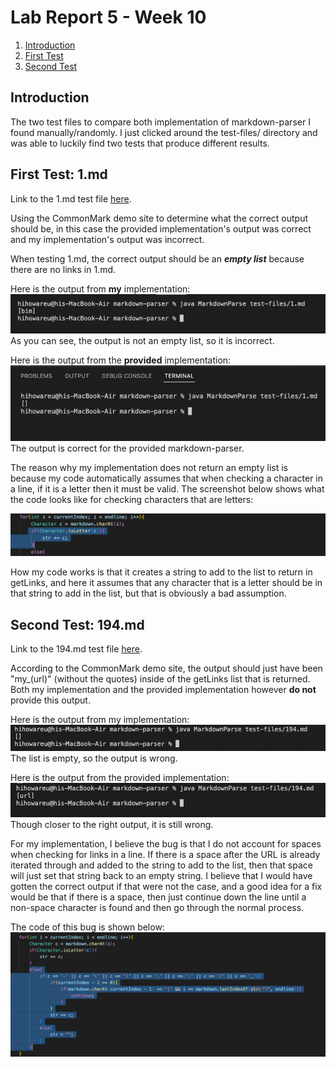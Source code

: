 # **Lab Report 5 - Week 10**
1. [Introduction](#introduction)
2. [First Test](#first-test-1md)
3. [Second Test](#second-test-194md)

## Introduction
The two test files to compare both implementation of markdown-parser I found manually/randomly. I just clicked around the test-files/ directory and was able to luckily find two tests that produce different results.

## First Test: 1.md
Link to the 1.md test file [here](https://github.com/nidhidhamnani/markdown-parser/blob/main/test-files/1.md).

Using the CommonMark demo site to determine what the correct output should be, in this case the provided implementation's output was correct and my implementation's output was incorrect.

When testing 1.md, the correct output should be an ***empty list*** because there are no links in 1.md.

Here is the output from **my** implementation:
![pic](images-labreport5/test1mine.png)
As you can see, the output is not an empty list, so it is incorrect.

Here is the output from the **provided** implementation:
![pic](images-labreport5/test1provided.png)
The output is correct for the provided markdown-parser.

The reason why my implementation does not return an empty list is because my code automatically assumes that when checking a character in a line, if it is a letter then it must be valid. The screenshot below shows what the code looks like for checking characters that are letters:

![pic](images-labreport5/test1changeneeded.png)

How my code works is that it creates a string to add to the list to return in getLinks, and here it assumes that any character that is a letter should be in that string to add in the list, but that is obviously a bad assumption.

## Second Test: 194.md
Link to the 194.md test file [here](https://github.com/nidhidhamnani/markdown-parser/blob/main/test-files/194.md).

According to the CommonMark demo site, the output should just have been "my_(url)" (without the quotes) inside of the getLinks list that is returned. Both my implementation and the provided implementation however **do not** provide this output.

Here is the output from my implementation:
![pic](images-labreport5/test2mine.png)
The list is empty, so the output is wrong.

Here is the output from the provided implementation:
![pic](images-labreport5/test2provided.png)
Though closer to the right output, it is still wrong.

For my implementation, I believe the bug is that I do not account for spaces when checking for links in a line. If there is a space after the URL is already iterated through and added to the string to add to the list, then that space will just set that string back to an empty string. I believe that I would have gotten the correct output if that were not the case, and a good idea for a fix would be that if there is a space, then just continue down the line until a non-space character is found and then go through the normal process.

The code of this bug is shown below:
![pic](images-labreport5/test2bug.png)